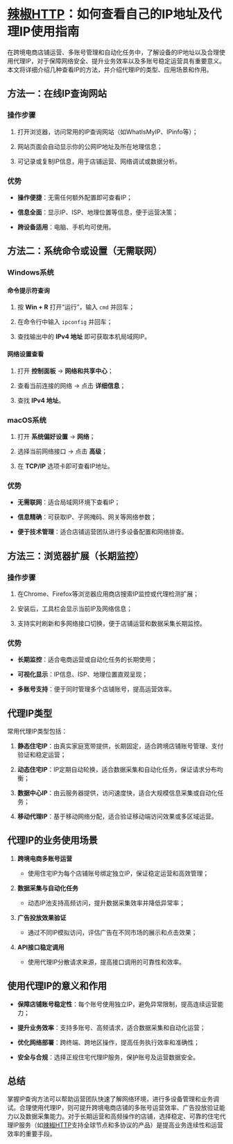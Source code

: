 # <a href="https://lajiaohttp.com/?kwd=zz-gitub" target="_blank">辣椒HTTP</a>：如何查看自己的IP地址及代理IP使用指南


在跨境电商店铺运营、多账号管理和自动化任务中，了解设备的IP地址以及合理使用代理IP，对于保障网络安全、提升业务效率以及多账号稳定运营具有重要意义。本文将详细介绍几种查看IP的方法，并介绍代理IP的类型、应用场景和作用。

## 方法一：在线IP查询网站

### 操作步骤

1.  打开浏览器，访问常用的IP查询网站（如WhatIsMyIP、IPinfo等）；
    
2.  网站页面会自动显示你的公网IP地址及所在地理信息；
    
3.  可记录或复制IP信息，用于店铺运营、网络调试或数据分析。
    


### 优势

*   **操作便捷**：无需任何额外配置即可查看IP；
    
*   **信息全面**：显示IP、ISP、地理位置等信息，便于运营决策；
    
*   **跨设备适用**：电脑、手机均可使用。
    

## 方法二：系统命令或设置（无需联网）

### Windows系统

#### 命令提示符查询

1.  按 **Win + R** 打开“运行”，输入 `cmd` 并回车；
    
2.  在命令行中输入 `ipconfig` 并回车；
    
3.  查找输出中的 **IPv4 地址** 即可获取本机局域网IP。
    



#### 网络设置查看

1.  打开 **控制面板** → **网络和共享中心**；
    
2.  查看当前连接的网络 → 点击 **详细信息**；
    
3.  查找 **IPv4 地址**。
    

### macOS系统

1.  打开 **系统偏好设置** → **网络**；
    
2.  选择当前网络接口 → 点击 **高级**；
    
3.  在 **TCP/IP** 选项卡即可查看IP地址。
    

### 优势

*   **无需联网**：适合局域网环境下查看IP；
    
*   **信息精确**：可获取IP、子网掩码、网关等网络参数；
    
*   **便于技术管理**：适合店铺运营团队进行多设备配置和网络排查。
    

## 方法三：浏览器扩展（长期监控）

### 操作步骤

1.  在Chrome、Firefox等浏览器应用商店搜索IP监控或代理检测扩展；
    
2.  安装后，工具栏会显示当前IP及网络信息；
    
3.  支持实时刷新和多网络接口切换，便于店铺运营和数据采集长期监控。
    

### 优势

*   **长期监控**：适合电商运营或自动化任务的长期使用；
    
*   **可视化显示**：IP信息、ISP、地理位置直观呈现；
    
*   **多账号支持**：便于同时管理多个店铺账号，提高运营效率。
    

## 代理IP类型

常用代理IP类型包括：

1.  **静态住宅IP**：由真实家庭宽带提供，长期固定，适合跨境店铺账号管理、支付验证和稳定运营；
    
2.  **动态住宅IP**：IP定期自动轮换，适合数据采集和自动化任务，保证请求分布均衡；
    
3.  **数据中心IP**：由云服务器提供，访问速度快，适合大规模信息采集或自动化任务；
    
4.  **移动代理IP**：基于移动网络分配，适合验证移动端访问效果或多区域运营。
    

## 代理IP的业务使用场景

1.  **跨境电商多账号运营**
    
    *   使用住宅IP为每个店铺账号绑定独立IP，保证稳定运营和高效管理；
        
2.  **数据采集与自动化任务**
    
    *   动态IP池支持高频访问，提升数据采集效率并降低异常率；
        
3.  **广告投放效果验证**
    
    *   通过不同IP模拟访问，评估广告在不同市场的展示和点击效果；
        
4.  **API接口稳定调用**
    
    *   使用代理IP分散请求来源，提高接口调用的可靠性和效率。
        

## 使用代理IP的意义和作用

*   **保障店铺账号稳定性**：每个账号使用独立IP，避免异常限制，提高连续运营能力；
    
*   **提升业务效率**：支持多账号、高频请求，适合数据采集和自动化运营；
    
*   **优化网络部署**：跨终端、跨地区操作，提高任务执行效率和准确性；
    
*   **安全与合规**：选择正规住宅代理IP服务，保护账号及运营数据安全。
    

## 总结

掌握IP查询方法可以帮助运营团队快速了解网络环境，进行多设备管理和业务调试。合理使用代理IP，则可提升跨境电商店铺的多账号运营效率、广告投放验证能力以及数据采集能力。对于长期运营和高频操作的店铺，选择稳定、可靠的住宅代理IP服务（如<a href="https://lajiaohttp.com/?kwd=zz-gitub" target="_blank">辣椒HTTP</a>支持全球节点和多协议的产品）是提高业务连续性和运营效率的重要手段。

